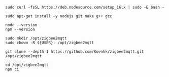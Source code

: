 ```shell
sudo curl -fsSL https://deb.nodesource.com/setup_16.x | sudo -E bash -
```
```shell
sudo apt-get install -y nodejs git make g++ gcc
```
```shell
node --version
npm --version
```
```shell
sudo mkdir /opt/zigbee2mqtt
sudo chown -R ${USER}: /opt/zigbee2mqtt
```
```shell
git clone --depth 1 https://github.com/Koenkk/zigbee2mqtt.git /opt/zigbee2mqtt
```
```shell
cd /opt/zigbee2mqtt
npm ci
```
